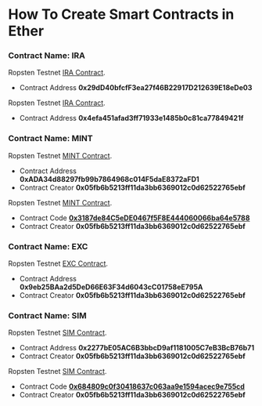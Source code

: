 # How To Create Smart Contracts in Ether

### Contract Name:	IRA

Ropsten Testnet [IRA Contract](https://ropsten.etherscan.io/address/0x29dd40bfcff3ea27f46b22917d212639e18ede03#readContract).
- Contract Address  **0x29dD40bfcfF3ea27f46B22917D212639E18eDe03**

Ropsten Testnet [IRA Contract](https://ropsten.etherscan.io/address/0x4efa451afad3ff71933e1485b0c81ca77849421f#readContract).
- Contract Address  **0x4efa451afad3ff71933e1485b0c81ca77849421f** 

### Contract Name:	MINT

Ropsten Testnet [MINT Contract](https://ropsten.etherscan.io/address/0xada34d88297fb99b7864968c014f5dae8372afd1#readContract).
- Contract Address  **0xADA34d88297fb99b7864968c014F5daE8372aFD1**
- Contract Creator  **0x05fb6b5213ff11da3bb6369012c0d62522765ebf**

Ropsten Testnet [MINT Contract](https://ropsten.etherscan.io/address/0x3187de84c5ede0467f5f8e444060066ba64e5788#readContract).
- Contract Code  [**0x3187de84C5eDE0467f5F8E444060066ba64e5788**](https://ropsten.etherscan.io/address/0x3187de84c5ede0467f5f8e444060066ba64e5788#code)
- Contract Creator  **0x05fb6b5213ff11da3bb6369012c0d62522765ebf**

### Contract Name:	EXC

Ropsten Testnet [EXC Contract](https://ropsten.etherscan.io/address/0x9eb25baa2d5ded66e63f34d6043cc01758ee795a#readContract).
- Contract Address  **0x9eb25BAa2d5DeD66E63F34d6043cC01758eE795A**
- Contract Creator  **0x05fb6b5213ff11da3bb6369012c0d62522765ebf**

### Contract Name:	SIM

Ropsten Testnet [SIM Contract](https://ropsten.etherscan.io/address/0x2277be05ac6b3bbcd9af1181005c7eb3bcb76b71#readContract).
- Contract Address  **0x2277bE05AC6B3bbcD9af1181005C7eB3BcB76b71**
- Contract Creator  **0x05fb6b5213ff11da3bb6369012c0d62522765ebf**

Ropsten Testnet [SIM Contract](https://ropsten.etherscan.io/address/0x684809c0f30418637c063aa9e1594acec9e755cd#readContract).
- Contract Code  [**0x684809c0f30418637c063aa9e1594acec9e755cd**](https://ropsten.etherscan.io/address/0x684809c0f30418637c063aa9e1594acec9e755cd#code)
- Contract Creator  **0x05fb6b5213ff11da3bb6369012c0d62522765ebf**

